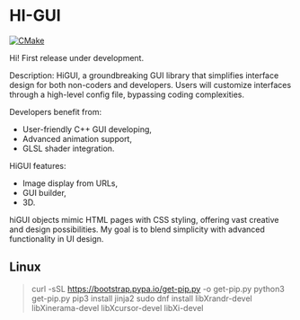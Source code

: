 # HI-GUI

[![CMake](https://github.com/setbe/hi-gui/actions/workflows/cmake.yml/badge.svg?branch=main)](https://github.com/setbe/hi-gui/actions/workflows/cmake.yml)


Hi! First release under development.


Description:
HiGUI, a groundbreaking GUI library that simplifies interface design for both non-coders and developers. Users will customize interfaces through a high-level config file, bypassing coding complexities. 

Developers benefit from:
- User-friendly C++ GUI developing, 
- Advanced animation support,
- GLSL shader integration. 

HiGUI features:
- Image display from URLs, 
- GUI builder, 
- 3D.

hiGUI objects mimic HTML pages with CSS styling, offering vast creative and design possibilities. 
My goal is to blend simplicity with advanced functionality in UI design.

## Linux
> curl -sSL https://bootstrap.pypa.io/get-pip.py -o get-pip.py
> python3 get-pip.py
> pip3 install jinja2
> sudo dnf install libXrandr-devel libXinerama-devel libXcursor-devel libXi-devel
